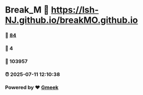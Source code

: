 # Break_M :link: https://lsh-NJ.github.io/breakMO.github.io 
### :page_facing_up: [84](https://lsh-NJ.github.io/breakMO.github.io/tag.html) 
### :speech_balloon: 4 
### :hibiscus: 103957 
### :alarm_clock: 2025-07-11 12:10:38 
### Powered by :heart: [Gmeek](https://github.com/Meekdai/Gmeek)
